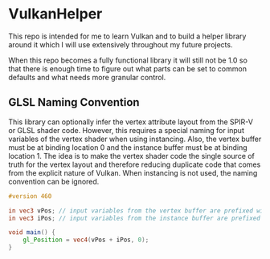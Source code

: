 # VulkanHelper

This repo is intended for me to learn Vulkan and to build a helper library around it
which I will use extensively throughout my future projects.

When this repo becomes a fully functional library it will still not be 1.0 so that
there is enough time to figure out what parts can be set to common defaults and what needs more granular control.

## GLSL Naming Convention
This library can optionally infer the vertex attribute layout from the SPIR-V or GLSL shader code.
However, this requires a special naming for input variables of the vertex shader when using instancing.
Also, the vertex buffer must be at binding location 0 and the instance buffer must be at binding location 1.
The idea is to make the vertex shader code the single source of truth for the vertex layout and therefore reducing duplicate code that comes from the explicit nature of Vulkan.
When instancing is not used, the naming convention can be ignored.
```glsl
#version 460

in vec3 vPos; // input variables from the vertex buffer are prefixed with 'v'
in vec3 iPos; // input variables from the instance buffer are prefixed with 'i'

void main() {
    gl_Position = vec4(vPos + iPos, 0);
}
```
